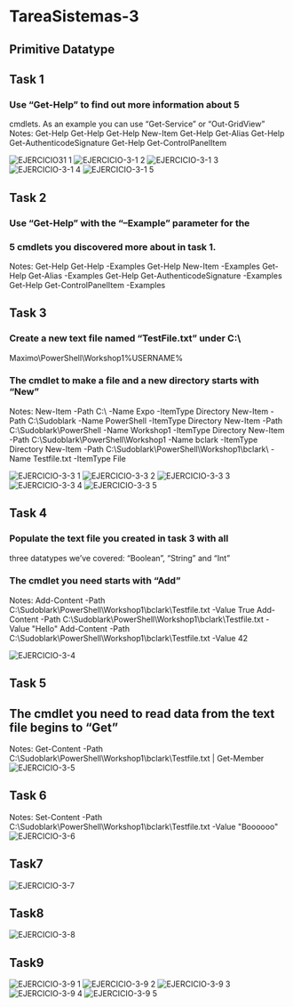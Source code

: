 # TareaSistemas-3
## Primitive Datatype
## Task 1
### Use “Get-Help” to find out more information about 5
cmdlets.
As an example you can use “Get-Service” or “Out-GridView”
Notes:
Get-Help Get-Help
Get-Help New-Item
Get-Help Get-Alias
Get-Help Get-AuthenticodeSignature
Get-Help Get-ControlPanelItem

![EJERCICIO31 1](https://user-images.githubusercontent.com/91564729/160583294-2ad54a38-2aad-4849-9111-43787f2449e3.JPG)
![EJERCICIO-3-1 2](https://user-images.githubusercontent.com/91564729/160583297-ff26cb0c-ac04-40ad-954f-56e32287ec5e.JPG)
![EJERCICIO-3-1 3](https://user-images.githubusercontent.com/91564729/160583301-849fff63-dff6-422f-b6b9-909d4b5b8e84.JPG)
![EJERCICIO-3-1 4](https://user-images.githubusercontent.com/91564729/160583204-86944cd5-3153-4eca-888a-3565ee73092d.JPG)
![EJERCICIO-3-1 5](https://user-images.githubusercontent.com/91564729/160583212-8706c8c6-0c4b-44c8-894f-89b234d25928.JPG)

## Task 2
### Use “Get-Help” with the “–Example” parameter for the
### 5 cmdlets you discovered more about in task 1.
Notes:
Get-Help Get-Help -Examples
Get-Help New-Item -Examples
Get-Help Get-Alias -Examples
Get-Help Get-AuthenticodeSignature -Examples
Get-Help Get-ControlPanelItem -Examples


## Task 3
### Create a new text file named “TestFile.txt” under C:\
Maximo\PowerShell\Workshop1\%USERNAME%
### The cmdlet to make a file and a new directory starts with “New”
Notes:
New-Item -Path C:\ -Name Expo -ItemType Directory
New-Item -Path C:\Sudoblark -Name PowerShell -ItemType Directory
New-Item -Path C:\Sudoblark\PowerShell -Name Workshop1 -ItemType Directory
New-Item -Path C:\Sudoblark\PowerShell\Workshop1 -Name bclark -ItemType Directory
New-Item -Path C:\Sudoblark\PowerShell\Workshop1\bclark\ -Name Testfile.txt -ItemType File


![EJERCICIO-3-3 1](https://user-images.githubusercontent.com/91564729/160583217-ba59de88-6992-49d0-9ea0-32790cf07986.JPG)
![EJERCICIO-3-3 2](https://user-images.githubusercontent.com/91564729/160583220-33303547-7dd9-4c0c-b3eb-ac9f1f8c9ce5.JPG)
![EJERCICIO-3-3 3](https://user-images.githubusercontent.com/91564729/160583223-89d7185b-cc74-4f76-9b7f-429346182245.JPG)
![EJERCICIO-3-3 4](https://user-images.githubusercontent.com/91564729/160583228-d5dea15e-b5a3-46e6-b588-3d35cefb5f44.JPG)
![EJERCICIO-3-3 5](https://user-images.githubusercontent.com/91564729/160583234-3b7aabf4-3851-44cb-9555-9142f0dd6dbd.JPG)

## Task 4
### Populate the text file you created in task 3 with all
three datatypes we’ve covered: “Boolean”, “String”
and “Int”
### The cmdlet you need starts with “Add”
Notes:
Add-Content -Path C:\Sudoblark\PowerShell\Workshop1\bclark\Testfile.txt -Value True
Add-Content -Path C:\Sudoblark\PowerShell\Workshop1\bclark\Testfile.txt -Value "Hello"
Add-Content -Path C:\Sudoblark\PowerShell\Workshop1\bclark\Testfile.txt -Value 42


![EJERCICIO-3-4](https://user-images.githubusercontent.com/91564729/160583237-46962f25-ee31-4d7c-934f-6a2bedb62862.JPG)

## Task 5
## The cmdlet you need to read data from the text file begins to “Get”
Notes:
Get-Content -Path C:\Sudoblark\PowerShell\Workshop1\bclark\Testfile.txt | Get-Member
![EJERCICIO-3-5](https://user-images.githubusercontent.com/91564729/160583245-f7a57378-bf02-4535-a598-14bd4d3faef2.JPG)

## Task 6
Notes:
Set-Content -Path C:\Sudoblark\PowerShell\Workshop1\bclark\Testfile.txt -Value "Boooooo"
![EJERCICIO-3-6](https://user-images.githubusercontent.com/91564729/160583252-8087bd0c-0191-45f0-9535-4da1c67a2ba1.JPG)

## Task7
![EJERCICIO-3-7](https://user-images.githubusercontent.com/91564729/160583257-8a64942d-c924-4ce7-9f15-e2505171936d.JPG)

## Task8
![EJERCICIO-3-8](https://user-images.githubusercontent.com/91564729/160583270-ddd78c6f-56c5-4d77-971f-be33a37853cc.JPG)

## Task9
![EJERCICIO-3-9 1](https://user-images.githubusercontent.com/91564729/160583273-f90960fb-0af6-4ab7-9455-39c44c738653.JPG)
![EJERCICIO-3-9 2](https://user-images.githubusercontent.com/91564729/160583277-4c1a9146-3d75-47e1-a157-dc7302195e4e.JPG)
![EJERCICIO-3-9 3](https://user-images.githubusercontent.com/91564729/160583281-e774cc6d-f139-4e81-b7af-04286ef6f302.JPG)
![EJERCICIO-3-9 4](https://user-images.githubusercontent.com/91564729/160583283-eafd88e3-abcc-496c-8e7d-ca5618423b27.JPG)
![EJERCICIO-3-9 5](https://user-images.githubusercontent.com/91564729/160583291-0236228f-25ec-4417-97ec-cb631a78a165.JPG)

